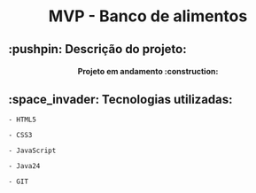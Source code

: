 <h1 align="center"> MVP - Banco de alimentos </h1>
<h2> :pushpin: Descrição do projeto:</h2>
<p></p>
<h4 align="center"> Projeto em andamento :construction: </h4>

<h2> :space_invader: Tecnologias utilizadas:</h2>

`- HTML5`

`- CSS3`

`- JavaScript`

`- Java24`

`- GIT`
